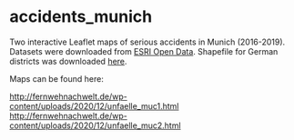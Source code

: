 # accidents_munich
Two interactive Leaflet maps of serious accidents in Munich (2016-2019). Datasets were downloaded from <a href="https://opendata-esri-de.opendata.arcgis.com/datasets/esri-de-content::verkehrsunfälle-2019?geometry=-17.677%2C46.306%2C38.573%2C55.916"> ESRI Open Data</a>. Shapefile for German districts was downloaded <a href="https://npgeo-corona-npgeo-de.hub.arcgis.com/datasets/917fc37a709542548cc3be077a786c17_0">here</a>.

Maps can be found here:

http://fernwehnachwelt.de/wp-content/uploads/2020/12/unfaelle_muc1.html <br>
http://fernwehnachwelt.de/wp-content/uploads/2020/12/unfaelle_muc2.html
